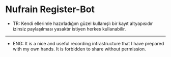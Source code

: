 # Nufrain Register-Bot
* TR: Kendi ellerimle hazırladığım güzel kullanışlı bir kayıt altyapısıdır izinsiz paylaşılması yasaktır istiyen herkes kullanabilir.
**********
* ENG: It is a nice and useful recording infrastructure that I have prepared with my own hands. It is forbidden to share without permission.
